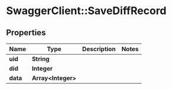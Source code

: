 # SwaggerClient::SaveDiffRecord

## Properties
Name | Type | Description | Notes
------------ | ------------- | ------------- | -------------
**uid** | **String** |  | 
**did** | **Integer** |  | 
**data** | **Array&lt;Integer&gt;** |  | 

